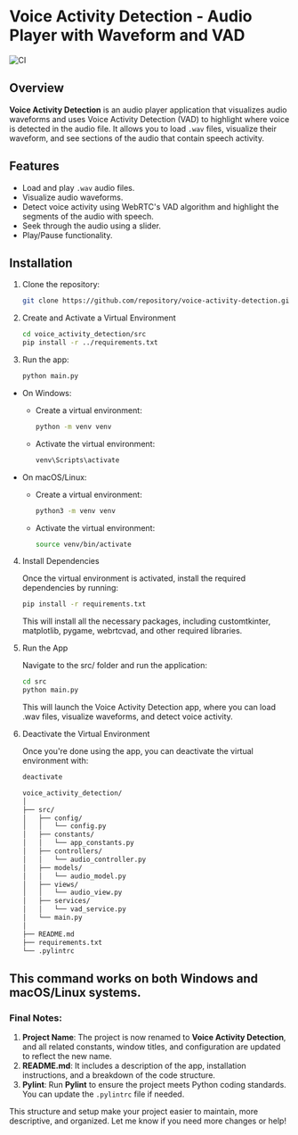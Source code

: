 # Voice Activity Detection - Audio Player with Waveform and VAD

![CI](https://github.com/your-repository/voice-activity-detection/actions/workflows/ci.yml/badge.svg)

## Overview

**Voice Activity Detection** is an audio player application that visualizes audio waveforms and uses Voice Activity
Detection (VAD) to highlight where voice is detected in the audio file. It allows you to load `.wav` files, visualize
their waveform, and see sections of the audio that contain speech activity.

## Features

- Load and play `.wav` audio files.
- Visualize audio waveforms.
- Detect voice activity using WebRTC's VAD algorithm and highlight the segments of the audio with speech.
- Seek through the audio using a slider.
- Play/Pause functionality.

## Installation

1. Clone the repository:

   ```bash
   git clone https://github.com/repository/voice-activity-detection.git

2. Create and Activate a Virtual Environment

   ```bash
   cd voice_activity_detection/src
   pip install -r ../requirements.txt

3. Run the app:

   ```bash
   python main.py

* On Windows:

    * Create a virtual environment:

       ```bash
       python -m venv venv
       ```
    * Activate the virtual environment:

       ```bash
      venv\Scripts\activate
       ```
* On macOS/Linux:
    * Create a virtual environment:

       ```bash
       python3 -m venv venv
       ```
    * Activate the virtual environment:

       ```bash
       source venv/bin/activate
      ```

4. Install Dependencies

   Once the virtual environment is activated, install the required dependencies by running:

    ```bash
    pip install -r requirements.txt
    ```
   This will install all the necessary packages, including customtkinter, matplotlib, pygame, webrtcvad, and other
   required libraries.


5. Run the App

   Navigate to the src/ folder and run the application:

    ```bash
    cd src
    python main.py
    ```

   This will launch the Voice Activity Detection app, where you can load .wav files, visualize waveforms, and detect
   voice activity.


6. Deactivate the Virtual Environment

   Once you're done using the app, you can deactivate the virtual environment with:

    ```bash
    deactivate
    ```

    ```bash
    voice_activity_detection/
    │
    ├── src/
    │   ├── config/
    │   │   └── config.py
    │   ├── constants/
    │   │   └── app_constants.py
    │   ├── controllers/
    │   │   └── audio_controller.py
    │   ├── models/
    │   │   └── audio_model.py
    │   ├── views/
    │   │   └── audio_view.py
    │   ├── services/
    │   │   └── vad_service.py
    │   └── main.py
    │
    ├── README.md
    ├── requirements.txt
    └── .pylintrc

    ```

This command works on both Windows and macOS/Linux systems.
---

### Final Notes:

1. **Project Name**: The project is now renamed to **Voice Activity Detection**, and all related constants, window
   titles, and configuration are updated to reflect the new name.
2. **README.md**: It includes a description of the app, installation instructions, and a breakdown of the code
   structure.
3. **Pylint**: Run **Pylint** to ensure the project meets Python coding standards. You can update the `.pylintrc` file
   if needed.

This structure and setup make your project easier to maintain, more descriptive, and organized. Let me know if you need
more changes or help!
